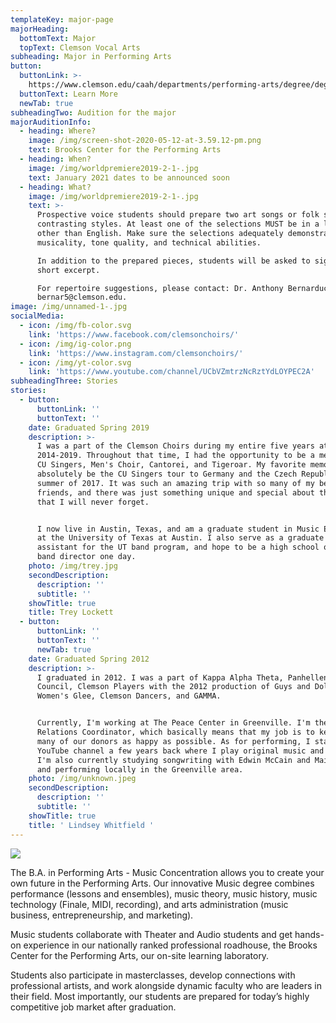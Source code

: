 ```yaml
---
templateKey: major-page
majorHeading:
  bottomText: Major
  topText: Clemson Vocal Arts
subheading: Major in Performing Arts
button:
  buttonLink: >-
    https://www.clemson.edu/caah/departments/performing-arts/degree/degree/Music/index.html
  buttonText: Learn More
  newTab: true
subheadingTwo: Audition for the major
majorAuditionInfo:
  - heading: Where?
    image: /img/screen-shot-2020-05-12-at-3.59.12-pm.png
    text: Brooks Center for the Performing Arts
  - heading: When?
    image: /img/worldpremiere2019-2-1-.jpg
    text: January 2021 dates to be announced soon
  - heading: What?
    image: /img/worldpremiere2019-2-1-.jpg
    text: >-
      Prospective voice students should prepare two art songs or folk songs of
      contrasting styles. At least one of the selections MUST be in a language
      other than English. Make sure the selections adequately demonstrate
      musicality, tone quality, and technical abilities.

      In addition to the prepared pieces, students will be asked to sight read a
      short excerpt.

      For repertoire suggestions, please contact: Dr. Anthony Bernarducci at
      bernar5@clemson.edu.
image: /img/unnamed-1-.jpg
socialMedia:
  - icon: /img/fb-color.svg
    link: 'https://www.facebook.com/clemsonchoirs/'
  - icon: /img/ig-color.png
    link: 'https://www.instagram.com/clemsonchoirs/'
  - icon: /img/yt-color.svg
    link: 'https://www.youtube.com/channel/UCbVZmtrzNcRztYdLOYPEC2A'
subheadingThree: Stories
stories:
  - button:
      buttonLink: ''
      buttonText: ''
    date: Graduated Spring 2019
    description: >-
      I was a part of the Clemson Choirs during my entire five years at Clemson,
      2014-2019. Throughout that time, I had the opportunity to be a member of
      CU Singers, Men's Choir, Cantorei, and Tigeroar. My favorite memory would
      absolutely be the CU Singers tour to Germany and the Czech Republic in the
      summer of 2017. It was such an amazing trip with so many of my best
      friends, and there was just something unique and special about that trip
      that I will never forget.


      I now live in Austin, Texas, and am a graduate student in Music Education
      at the University of Texas at Austin. I also serve as a graduate teaching
      assistant for the UT band program, and hope to be a high school or college
      band director one day.
    photo: /img/trey.jpg
    secondDescription:
      description: ''
      subtitle: ''
    showTitle: true
    title: Trey Lockett
  - button:
      buttonLink: ''
      buttonText: ''
      newTab: true
    date: Graduated Spring 2012
    description: >-
      I graduated in 2012. I was a part of Kappa Alpha Theta, Panhellenic
      Council, Clemson Players with the 2012 production of Guys and Dolls,
      Women's Glee, Clemson Dancers, and GAMMA. 


      Currently, I'm working at The Peace Center in Greenville. I'm the Donor
      Relations Coordinator, which basically means that my job is to keep as
      many of our donors as happy as possible. As for performing, I started a
      YouTube channel a few years back where I play original music and covers.
      I'm also currently studying songwriting with Edwin McCain and Maia Sharp
      and performing locally in the Greenville area. 
    photo: /img/unknown.jpeg
    secondDescription:
      description: ''
      subtitle: ''
    showTitle: true
    title: ' Lindsey Whitfield '
---
```

![](/img/lisa-odom_050crop.jpg)

The B.A. in Performing Arts - Music Concentration allows you to create your own future in the Performing Arts. Our innovative Music degree combines performance (lessons and ensembles), music theory, music history, music technology (Finale, MIDI, recording), and arts administration (music business, entrepreneurship, and marketing).

Music students collaborate with Theater and Audio students and get hands-on experience in our nationally ranked professional roadhouse, the Brooks Center for the Performing Arts, our on-site learning laboratory.

Students also participate in masterclasses, develop connections with professional artists, and work alongside dynamic faculty who are leaders in their field. Most importantly, our students are prepared for today’s highly competitive job market after graduation.
